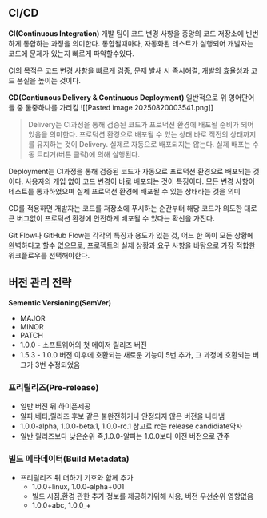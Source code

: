 ## CI/CD
**CI(Continuous Integration)**
개발 팀이 코드 변경 사항을 중앙의 코드 저장소에 빈번하게 통합하는 과정을 의미한다.
통합될때마다, 자동화된 테스트가 실행되어 개발자는 코드에 문제가 있는지 빠르게 파악할수있다.

CI의 목적은 코드 변경 사항을 빠르게 검증, 문제 발새 시 즉시해결, 개발의 효율성과 코드 품질을 높이는 것이다.

**CD(Contiunous Delivery & Continuous Deployment)**
일반적으로 위 영어단어들 중 둘중하나를 가리킴
![[Pasted image 20250820003541.png]]
> Delivery는 CI과정을 통해 검증된 코드가 프로덕션 환경에 배포될 준비가 되어있음을 의미한다. 프로덕션 환경으로 배포될 수 있는 상태 바로 직전의 상태까지를 유지하는 것이 Delivery. 실제로 자동으로 배포되지는 않는다. 실제 배포는 수동 트리거(버튼 클릭)에 의해 실행된다.

Deployment는  CI과정을 통해 검증된 코드가 자동으로 프로덕션 환경으로 배포되는 것이다. 사용자의 개입 없이 코드 변경이 바로 배포되는 것이 특징이다. 모든 변경 사항이 테스트를 통과하였으며 실제 프로덕션 환경에 배포될 수 있는 상태라는 것을 의미

CD를 적용하면 개발자는 코드를 저장소에 푸시하는 순간부터 해당 코드가 의도한 대로 큰 버그없이 프로덕션 환경에 안전하게 배포될 수 있다는 확신을 가진다.

Git Flow나 GitHub Flow는 각각의 특징과 용도가 있는 것, 어느 한 쪽이 모든 상황에 완벽하다고 할수 없으므로, 프로젝트의 실제 상황과 요구 사항을 바탕으로 가장 적합한 워크플로우를 선택해야한다.

## 버전 관리 전략
**Sementic Versioning(SemVer)**
- MAJOR
- MINOR
- PATCH
- 1.0.0 - 소프트웨어의 첫 메이저 릴리즈 버전
- 1.5.3 - 1.0.0 버전 이후에 호환되는 새로운 기능이 5번 추가, 그 과정에 호환되는 버그가 3번 수정되었음

### **프리릴리즈(Pre-release)**
- 일반 버전 뒤 하이픈제공
- 알파,베타,릴리즈 후보 같은 불완전하거나 안정되지 않은 버전을 나타냄
- 1.0.0-alpha, 1.0.0-beta.1, 1.0.0-rc.1 참고로 rc는 release candidiate약자
- 일반 릴리즈보다 낮은순위 즉,1.0.0-알파는 1.0.0보다 이전 버전으로 간주

### **빌드 메타데이터(Build Metadata)**
- 프리릴리즈 뒤 더하기 기호와 함께 추가
	- 1.0.0+linux, 1.0.0-alpha+001
	- 빌드 시점,환경 관한 추가 정보를 제공하기위해 사용, 버전 우선순위 영향없음
	- 1.0.0+abc, 1.0.0_+
